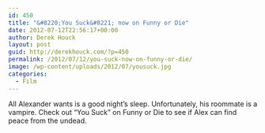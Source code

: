 ```yaml
---
id: 450
title: "&#8220;You Suck&#8221; now on Funny or Die"
date: 2012-07-12T22:56:17+00:00
author: Derek Houck
layout: post
guid: http://derekhouck.com/?p=450
permalink: /2012/07/12/you-suck-now-on-funny-or-die/
image: /wp-content/uploads/2012/07/yousuck.jpg
categories:
  - Film
---
```


All Alexander wants is a good night&#8217;s sleep. Unfortunately, his roommate is a vampire. Check out &#8220;You Suck&#8221; on Funny or Die to see if Alex can find peace from the undead.
